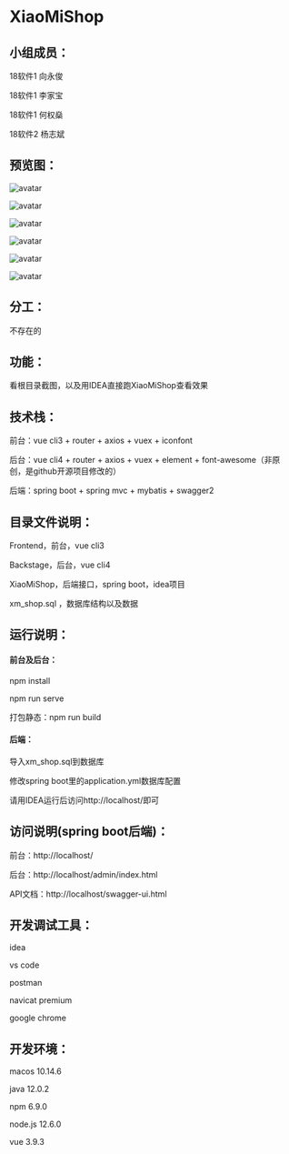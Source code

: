 # XiaoMiShop



## 小组成员：

18软件1 向永俊

18软件1 李家宝 

18软件1 何权燊

18软件2 杨志斌



## 预览图：

![avatar](https://cdn.xiangyongjun.cn/1_1591436667272.png)

![avatar](https://cdn.xiangyongjun.cn/2_1591436686155.png)

![avatar](https://cdn.xiangyongjun.cn/3_1591436689874.png)

![avatar](https://cdn.xiangyongjun.cn/4_1591436714445.png)

![avatar](https://cdn.xiangyongjun.cn/5_1591436721946.png)

![avatar](https://cdn.xiangyongjun.cn/6_1591436721940.png)



## 分工：

不存在的



## 功能：

看根目录截图，以及用IDEA直接跑XiaoMiShop查看效果



## 技术栈：

前台：vue cli3 + router + axios + vuex + iconfont

后台：vue cli4 + router + axios + vuex + element + font-awesome（非原创，是github开源项目修改的）

后端：spring boot + spring mvc + mybatis + swagger2



## 目录文件说明：

Frontend，前台，vue cli3

Backstage，后台，vue cli4

XiaoMiShop，后端接口，spring boot，idea项目

xm_shop.sql ，数据库结构以及数据



## 运行说明：

#### 前台及后台：

npm install

npm run serve

打包静态：npm run build

#### 后端：

导入xm_shop.sql到数据库

修改spring boot里的application.yml数据库配置

请用IDEA运行后访问http://localhost/即可



## 访问说明(spring boot后端)：

前台：http://localhost/

后台：http://localhost/admin/index.html

API文档：http://localhost/swagger-ui.html



## 开发调试工具：

idea

vs code

postman

navicat premium

google chrome



## 开发环境：

macos 10.14.6

java 12.0.2

npm 6.9.0

node.js 12.6.0

vue 3.9.3